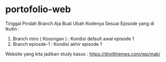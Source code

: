 # portofolio-web

Tinggal Pindah Branch Aja Buat Ubah Kodenya Sesuai Episode yang di Ikutin :
1. Branch intro ( Kosongan ) : Kondisi default awal episode 1
2. Branch epiosde-1 : Kondisi akhir episode 1

Website yang kita jadikan study kasus : https://droitthemes.com/wp/mak/
